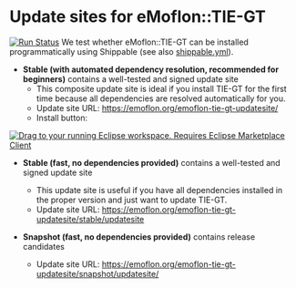 # Update sites for eMoflon::TIE-GT

[![Run Status](https://api.shippable.com/projects/5b0e9b9b0c51f707006bddda/badge?branch=master)]() 
We test whether eMoflon::TIE-GT can be installed programmatically using Shippable (see also [shippable.yml](./shippable.yml)).

* **Stable (with automated dependency resolution, recommended for beginners)** contains a well-tested and signed update site
	* This composite update site is ideal if you install TIE-GT for the first time because all dependencies are resolved automatically for you.
  * Update site URL: https://emoflon.org/emoflon-tie-gt-updatesite/
  * Install button:

[![Drag to your running Eclipse workspace. Requires Eclipse Marketplace Client](https://marketplace.eclipse.org/sites/all/themes/solstice/public/images/marketplace/btn-install.png "Drag to your running Eclipse workspace. Requires Eclipse Marketplace Client")](http://marketplace.eclipse.org/marketplace-client-intro?mpc_install=4488111)

* **Stable (fast, no dependencies provided)** contains a well-tested and signed update site
  * This update site is useful if you have all dependencies installed in the proper version and just want to update TIE-GT.
  * Update site URL: https://emoflon.org/emoflon-tie-gt-updatesite/stable/updatesite
  
* **Snapshot (fast, no dependencies provided)** contains release candidates
  * Update site URL: https://emoflon.org/emoflon-tie-gt-updatesite/snapshot/updatesite/
